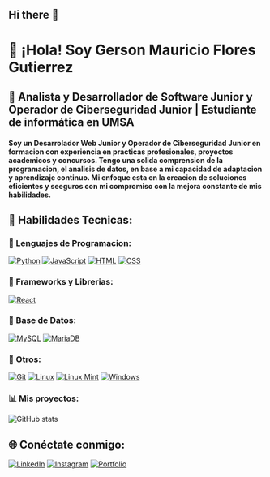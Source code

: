 ## Hi there 👋
# 👋 ¡Hola! Soy Gerson Mauricio Flores Gutierrez  
## 🚀 Analista y Desarrollador de Software Junior y Operador de Ciberseguridad Junior | Estudiante de informática en UMSA  
#### Soy un Desarrolador Web Junior y Operador de Ciberseguridad Junior en formacion con experiencia en practicas profesionales, proyectos academicos y concursos. Tengo una solida comprension de la programacion, el analisis de datos, en base a mi capacidad de adaptacion y aprendizaje continuo. Mi enfoque esta en la creacion de soluciones eficientes y seeguros con mi compromiso con la mejora constante de mis habilidades.
## 🚀 Habilidades Tecnicas:
### 🚀 Lenguajes de Programacion:
[![Python](https://img.shields.io/badge/Python-3776AB?logo=python&logoColor=fff)](#)
[![JavaScript](https://img.shields.io/badge/JavaScript-F7DF1E?logo=javascript&logoColor=000)](#)
[![HTML](https://img.shields.io/badge/HTML-%23E34F26.svg?logo=html5&logoColor=white)](#)
[![CSS](https://img.shields.io/badge/CSS-1572B6?logo=css3&logoColor=fff)](#)
### 🚀 Frameworks y Librerias:
[![React](https://img.shields.io/badge/React-%2320232a.svg?logo=react&logoColor=%2361DAFB)](#)
### 🚀 Base de Datos:
[![MySQL](https://img.shields.io/badge/MySQL-4479A1?logo=mysql&logoColor=fff)](#)
[![MariaDB](https://img.shields.io/badge/MariaDB-003545?logo=mariadb&logoColor=white)](#)
### 🚀 Otros:
[![Git](https://img.shields.io/badge/Git-F05032?logo=git&logoColor=fff)](#)
[![Linux](https://img.shields.io/badge/Linux-FCC624?logo=linux&logoColor=black)](#)
[![Linux Mint](https://img.shields.io/badge/Linux%20Mint-87CF3E?logo=linuxmint&logoColor=fff)](#)
[![Windows](https://custom-icon-badges.demolab.com/badge/Windows-0078D6?logo=windows11&logoColor=white)](#)
### 📊 Mis proyectos:
![GitHub stats](https://github-readme-stats.vercel.app/api?username=TuUsuario&show_icons=true&theme=radical)
## 🌐 Conéctate conmigo:
[![LinkedIn](https://img.shields.io/badge/LinkedIn-0077B5?style=flat&logo=linkedin&logoColor=white)](https://linkedin.com/in/TuPerfil)
[![Instagram](https://img.shields.io/badge/Instagram-%23E4405F.svg?logo=Instagram&logoColor=white)](#)
[![Portfolio](https://img.shields.io/badge/Portfolio-000?style=flat&logo=firefox&logoColor=white)](https://tu-portfolio.com)

<!--
**triwotfcpn/triwotfcpn** is a ✨ _special_ ✨ repository because its `README.md` (this file) appears on yo
-->
